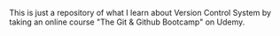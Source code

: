 This is just a repository of what I learn about Version Control System by taking an online course "The Git & Github Bootcamp" on Udemy.